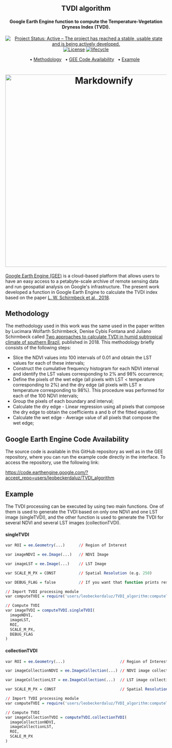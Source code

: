 <h2 align="center">
  TVDI algorithm
</h2>

<h4 align="center">Google Earth Engine function to compute the Temperature-Vegetation Dryness Index (TVDI).</h4>

<p align="center">
<a href="https://www.repostatus.org/#active"><img src="https://www.repostatus.org/badges/latest/active.svg" alt="Project Status: Active – The project has reached a stable, usable
state and is being actively
developed."></a>
<a href="https://opensource.org/licenses/MIT"><img src="https://img.shields.io/badge/license-MIT-green" alt="License"></a>
<a href="https://www.tidyverse.org/lifecycle/#maturing"><img src="https://img.shields.io/badge/lifecycle-maturing-blue.svg" alt="lifecycle"></a>
<br>
</p>


<p align="center">  
  • <a href="#methodology">Methodology</a> &nbsp;
  • <a href="#google-earth-engine-code-availability">GEE Code Availability</a> &nbsp;
  • <a href="#example">Example</a> &nbsp;
</p>


<h1 align="center">
  <a><img src="https://user-images.githubusercontent.com/27021459/175127149-02e4bec3-8ef1-4587-91d1-97b8faa7a668.png" alt="Markdownify" width="600"></a>
</h1>


[Google Earth Engine (GEE)](https://earthengine.google.com/) is a cloud-based platform that allows users to have an easy access to a petabyte-scale archive of remote sensing data and run geospatial analysis on Google's infrastructure. The present work developed a function in Google Earth Engine to calculate the TVDI index based on the paper [L. W. Schirmbeck et al., 2018](https://doi.org/10.1590/1678-992X-2016-0315).



## Methodology
The methodology used in this work was the same used in the paper written by Lucimara Wolfarth Schirmbeck, Denise Cybis Fontana and Juliano Schirmbeck called [Two approaches to calculate TVDI in humid subtropical climate of southern Brazil](https://doi.org/10.1590/1678-992X-2016-0315), published in 2018. This methodology briefly consists of the following steps: 

- Slice the NDVI values into 100 intervals of 0.01 and obtain the LST values for each of these intervals;
- Construct the cumulative frequency histogram for each NDVI interval and identify the LST values corresponding to 2% and 98% occurrence;
- Define the pixels of the wet edge (all pixels with LST < temperature corresponding to 2%) and the dry edge (all pixels with LST ≥ temperature corresponding to 98%). This procedure was performed for each of the 100 NDVI intervals;
- Group the pixels of each boundary and interval;
- Calculate the dry edge - Linear regression using all pixels that compose the dry edge to obtain the coefficients a and b of the fitted equation;
- Calculate the wet edge - Average value of all pixels that compose the wet edge;



## Google Earth Engine Code Availability

The source code is available in this GitHub repository as well as in the GEE repository, where you can run the example code directly in the interface. To access the repository, use the following link:

https://code.earthengine.google.com/?accept_repo=users/leobeckerdaluz/TVDI_algorithm



## Example

The TVDI processing can be executed by using two main functions. One of them is used to generate the TVDI based on only one NDVI and one LST image (singleTVDI), and the other function is used to generate the TVDI for several NDVI and several LST images (collectionTVDI). 

#### singleTVDI

``` r
var ROI = ee.Geometry(...)      // Region of Interest

var imageNDVI = ee.Image(...)   // NDVI Image

var imageLST = ee.Image(...)    // LST Image

var SCALE_M_PX = CONST          // Spatial Resolution (e.g. 250)

var DEBUG_FLAG = false          // If you want that function prints results

// Import TVDI processing module
var computeTVDI = require('users/leobeckerdaluz/TVDI_algorithm:computeTVDI')

// Compute TVDI
var imageTVDI = computeTVDI.singleTVDI(
  imageNDVI, 
  imageLST, 
  ROI, 
  SCALE_M_PX, 
  DEBUG_FLAG
)
```


#### collectionTVDI

``` r
var ROI = ee.Geometry(...)                        // Region of Interest

var imageCollectionNDVI = ee.ImageCollection(...) // NDVI image collection

var imageCollectionLST = ee.ImageCollection(...)  // LST image collection

var SCALE_M_PX = CONST                            // Spatial Resolution (e.g. 250)

// Import TVDI processing module
var computeTVDI = require('users/leobeckerdaluz/TVDI_algorithm:computeTVDI')

// Compute TVDI
var imageCollectionTVDI = computeTVDI.collectionTVDI(
  imageCollectionNDVI, 
  imageCollectionLST, 
  ROI, 
  SCALE_M_PX
)
```
